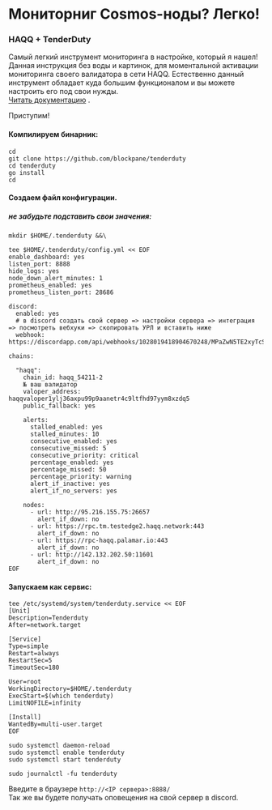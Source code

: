 
# Мониторниг Cosmos-ноды? Легко!

### **HAQQ + TenderDuty**
Самый легкий инструмент мониторинга в настройке, который я нашел! Данная инструкция без воды и картинок, для моментальной активации мониторинга своего валидатора в сети HAQQ. 
Естественно данный инструмент обладает куда большим функционалом и вы можете настроить его под свои нужды.  
[Читать документацию](https://github.com/blockpane/tenderduty/tree/main/docs) .

Приступим!

#### Компилируем бинарник:
```plaintext
cd
git clone https://github.com/blockpane/tenderduty
cd tenderduty
go install
cd
```

#### Создаем файл конфигурации. 
##### не забудьте подставить свои значения:
```plaintext
mkdir $HOME/.tenderduty &&\

tee $HOME/.tenderduty/config.yml << EOF
enable_dashboard: yes
listen_port: 8888
hide_logs: yes
node_down_alert_minutes: 1
prometheus_enabled: yes
prometheus_listen_port: 28686

discord:
  enabled: yes
  # в discord создать свой сервер => настройки сервера => интеграция => посмотреть вебхуки => скопировать УРЛ и вставить ниже
  webhook: https://discordapp.com/api/webhooks/1028019418904670248/MPaZwN5TE2xyTcSazVetcyHvPeFmLfvLYPSmYWb6Ak4ARl0yu7htJm

chains:

  "haqq":
    chain_id: haqq_54211-2
    № ваш валидатор
    valoper_address: haqqvaloper1ylj36axpu99p9aanetr4c9ltfhd97yym8xzdq5
    public_fallback: yes

    alerts:
      stalled_enabled: yes
      stalled_minutes: 10
      consecutive_enabled: yes
      consecutive_missed: 5
      consecutive_priority: critical
      percentage_enabled: yes
      percentage_missed: 50
      percentage_priority: warning
      alert_if_inactive: yes
      alert_if_no_servers: yes

    nodes:
      - url: http://95.216.155.75:26657
        alert_if_down: no
      - url: https://rpc.tm.testedge2.haqq.network:443
        alert_if_down: no
      - url: https://rpc-haqq.palamar.io:443
        alert_if_down: no
      - url: http://142.132.202.50:11601
        alert_if_down: no   
EOF
```

#### Запускаем как сервис:
```plaintext
tee /etc/systemd/system/tenderduty.service << EOF
[Unit]
Description=Tenderduty
After=network.target

[Service]
Type=simple
Restart=always
RestartSec=5
TimeoutSec=180

User=root
WorkingDirectory=$HOME/.tenderduty
ExecStart=$(which tenderduty)
LimitNOFILE=infinity

[Install]
WantedBy=multi-user.target
EOF

sudo systemctl daemon-reload
sudo systemctl enable tenderduty
sudo systemctl start tenderduty

sudo journalctl -fu tenderduty
```

Введите в браузере  `http://<IP сервера>:8888/`  
Так же вы будете получать оповещения на свой сервер в discord.
